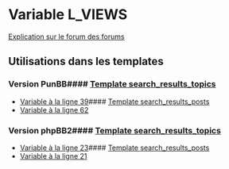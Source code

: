 # Variable L_VIEWS
[Explication sur le forum des forums](http://forum.forumactif.com/t294113-listing-des-variables#L_VIEWS)
## Utilisations dans les templates
### Version PunBB#### [Template search_results_topics](punbb/search_results_topics.md)
* [Variable à la ligne 39](../punbb/search_results_topics.tpl#L39)#### [Template search_results_posts](punbb/search_results_posts.md)
* [Variable à la ligne 62](../punbb/search_results_posts.tpl#L62)
### Version phpBB2#### [Template search_results_topics](subsilver/search_results_topics.md)
* [Variable à la ligne 23](../subsilver/search_results_topics.tpl#L23)#### [Template search_results_posts](subsilver/search_results_posts.md)
* [Variable à la ligne 21](../subsilver/search_results_posts.tpl#L21)